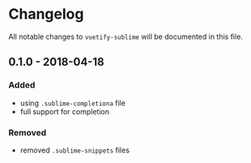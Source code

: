 # Changelog
All notable changes to `vuetify-sublime` will be documented in this file.

## 0.1.0 - 2018-04-18
### Added
- using `.sublime-completiona` file
- full support for completion
### Removed
- removed `.sublime-snippets` files